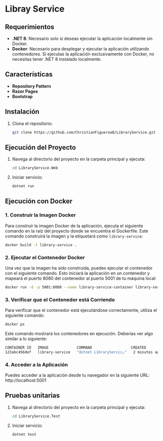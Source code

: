 # Libray Service
## Requerimientos

- **.NET 8**: Necesario solo si deseas ejecutar la aplicación localmente sin Docker.
- **Docker**: Necesario para desplegar y ejecutar la aplicación utilizando contenedores. Si ejecutas la aplicación exclusivamente con Docker, no necesitas tener .NET 8 instalado localmente.

## Características
- **Repository Pattern**
- **Razor Pages**
- **Bootstrap**
  
## Instalación

1. Clona el repositorio:
    ```bash
    git clone https://github.com/ChristianFigueroa0/LibraryService.git
    ```

## Ejecución del Proyecto

1. Navega al directorio del proyecto en la carpeta principal y ejecuta:
    ```bash
    cd LibraryService.Web
    ```
2. Iniciar servicio:
     ```bash
    dotnet run
    ```

## Ejecución con Docker
### 1. Construir la Imagen Docker
Para construir la imagen Docker de la aplicación, ejecuta el siguiente comando en la raíz del proyecto donde se encuentra el Dockerfile. Este comando construirá la imagen y la etiquetará como `library-service`:
```bash
docker build -t library-service .
```
### 2. Ejecutar el Contenedor Docker
Una vez que la imagen ha sido construida, puedes ejecutar el contenedor con el siguiente comando. Esto iniciará la aplicación en un contenedor y mapeará el puerto 8080 del contenedor al puerto 5001 de tu máquina local:
```bash
docker run -d -p 5001:8080 --name library-service-container library-service
```
### 3. Verificar que el Contenedor está Corriendo
Para verificar que el contenedor está ejecutándose correctamente, utiliza el siguiente comando:
```bash
docker ps
```
Este comando mostrará los contenedores en ejecución. Deberías ver algo similar a lo siguiente:
```bash
CONTAINER ID   IMAGE             COMMAND                  CREATED         STATUS         PORTS                  NAMES
123abc456def   library-service   "dotnet LibraryServic…"   2 minutes ago   Up 2 minutes   0.0.0.0:5001->8080/tcp library-service-container
```
 ### 4. Acceder a la Aplicación
Puedes acceder a la aplicación desde tu navegador en la siguiente URL:
http://localhost:5001


## Pruebas unitarias
1. Navega al directorio del proyecto en la carpeta principal y ejecuta:
    ```bash
    cd LibraryService.Test
    ```
2. Iniciar servicio:
     ```bash
    dotnet test
    ```
